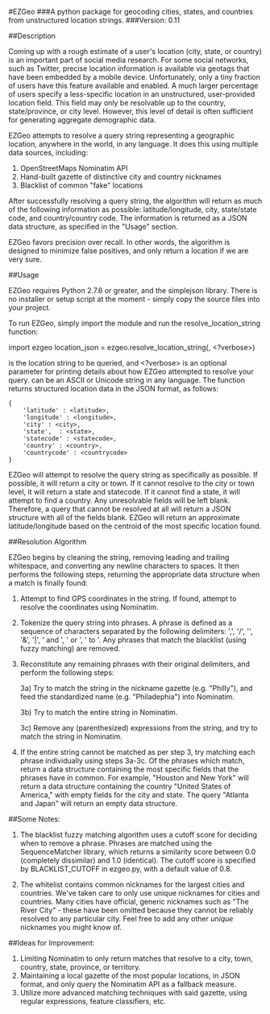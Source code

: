 #EZGeo
###A python package for geocoding cities, states, and countries from unstructured location strings.
###Version: 0.11

##Description

Coming up with a rough estimate of a user's location (city, state, or country) is an important part of social media research.  For some social networks, such as Twitter, precise location information is available via geotags that have been embedded by a mobile device.  Unfortunately, only a tiny fraction of users have this feature available and enabled.  A much larger percentage of users specify a less-specific location in an unstructured, user-provided location field.  This field may only be resolvable up to the country, state/province, or city level.  However, this level of detail is often sufficient for generating aggregate demographic data.

EZGeo attempts to resolve a query string representing a geographic location, anywhere in the world, in any language.  It does this using multiple data sources, including:
1) OpenStreetMaps Nominatim API
2) Hand-built gazette of distinctive city and country nicknames
3) Blacklist of common "fake" locations

After successfully resolving a query string, the algorithm will return as much of the following information as possible: latitude/longitude, city, state/state code, and country/country code.  The information is returned as a JSON data structure, as specified in the "Usage" section.

EZGeo favors precision over recall.  In other words, the algorithm is designed to minimize false positives, and only return a location if we are very sure.

##Usage

EZGeo requires Python 2.7.6 or greater, and the simplejson library.  There is no installer or setup script at the moment - simply copy the source files into your project.

To run EZGeo, simply import the module and run the resolve_location_string function:

import ezgeo
location_json = ezgeo.resolve_location_string(<location>, <?verbose>)

<location> is the location string to be queried, and <?verbose> is an optional parameter for printing details about how EZGeo attempted to resolve your query.  <location> can be an ASCII or Unicode string in any language.  The function returns structured location data in the JSON format, as follows:

    {
        'latitude' : <latitude>,
        'longitude' : <longitude>,
        'city' : <city>,
        'state',  : <state>,
        'statecode' : <statecode>,
        'country' : <country>,
        'countrycode' : <countrycode>
    }
    
EZGeo will attempt to resolve the query string as specifically as possible.  If possible, it will return a city or town.  If it cannot resolve to the city or town level, it will return a state and statecode.  If it cannot find a state, it will attempt to find a country.  Any unresolvable fields will be left blank.  Therefore, a query that cannot be resolved at all will return a JSON structure with all of the fields blank.  EZGeo will return an approximate latitude/longitude based on the centroid of the most specific location found.

##Resolution Algorithm

EZGeo begins by cleaning the string, removing leading and trailing whitespace, and converting any newline characters to spaces.  It then performs the following steps, returning the appropriate data structure when a match is finally found:

1) Attempt to find GPS coordinates in the string.  If found, attempt to resolve the coordinates using Nominatim.

2) Tokenize the query string into phrases.  A phrase is defined as a sequence of characters separated by the following delimiters: ',', '/', '\', '&', '|', ' and ', ' or ', ' to '.  Any phrases that match the blacklist (using fuzzy matching) are removed.

3) Reconstitute any remaining phrases with their original delimiters, and perform the following steps:
    
    3a) Try to match the string in the nickname gazette (e.g. "Philly"), and feed the standardized name (e.g. "Philadephia") into Nominatim.
    
    3b) Try to match the entire string in Nominatim.
    
    3c) Remove any (parenthesized) expressions from the string, and try to match the string in Nominatim.

4) If the entire string cannot be matched as per step 3, try matching each phrase individually using steps 3a-3c.  Of the phrases which match, return a data structure containing the most specific fields that the phrases have in common.  For example, "Houston and New York" will return a data structure containing the country "United States of America," with empty fields for the city and state.  The query "Atlanta and Japan" will return an empty data structure.

##Some Notes:
1) The blacklist fuzzy matching algorithm uses a cutoff score for deciding when to remove a phrase.  Phrases are matched using the SequenceMatcher library, which returns a similarity score between 0.0 (completely dissimilar) and 1.0 (identical).  The cutoff score is specified by BLACKLIST_CUTOFF in ezgeo.py, with a default value of 0.8.

2) The whitelist contains common nicknames for the largest cities and countries.  We've taken care to only use unique nicknames for cities and countries.  Many cities have official, generic nicknames such as "The River City" - these have been omitted because they cannot be reliably resolved to any particular city.  Feel free to add any other _unique_ nicknames you might know of.

##Ideas for Improvement:
1) Limiting Nominatim to only return matches that resolve to a city, town, country, state, province, or territory.
2) Maintaining a local gazette of the most popular locations, in JSON format, and only query the Nominatim API as a fallback measure.
3) Utilize more advanced matching techniques with said gazette, using regular expressions, feature classifiers, etc.
